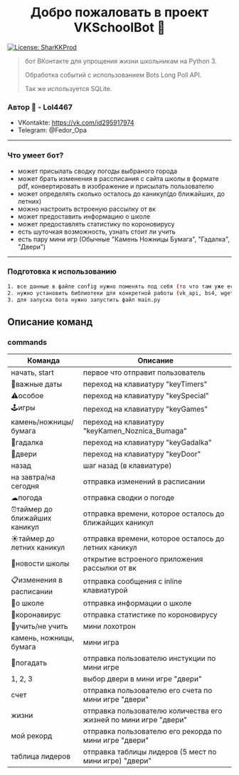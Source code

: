 <h1 align="center">Добро пожаловать в проект VKSchoolBot 👋</h1>

<p>
  <a href="#" target="_blank">
    <img alt="License: SharKKProd" src="https://img.shields.io/badge/License-Lol4467-yellow.svg" />
  </a>
  <a href="https://twitter.com/Sharkker_live" target="_blank">
  </a>
</p>

> бот ВКонтакте для упрощения жизни школьникам на Python 3. 
> 
> Обработка событий с использованием Bots Long Poll API. 
> 
> Так же используется SQLite.

### Автор 👤 - **Lol4467**

* VKontakte: https://vk.com/id295917974
* Telegram: @Fedor_Opa
____
### Что умеет бот?

* может присылать сводку погоды выбраного города
* может брать изменения в рассписания с сайта школы в формате pdf, конвертировать в изображение и присылать пользователю
* может определять сколько осталось до каникул(до ближайших, до летних)
* можно настроить встроеную рассылку от вк
* может предоставить информацию о школе
* может предоставлять статистику по короновирусу
* есть шуточкая возможность, узнать стоит ли учить
* есть пару мини игр (Обычные "Камень Ножницы Бумага", "Гадалка", "Двери")

____
### Подготовка к использованию

```sh
1. все данные в файле config нужно поменять под себя (то что там уже есть вам не нужно).
2. нужно установить библиотеки для конкретной работы (vk_api, bs4, wget, pdf2image)
3. для запуска бота нужно запустить файл main.py 
```
## Описание команд
### commands
| Команда | Описание |
| ------ | ------ |
| начать, start | первое что отправит пользователь |
| 📌важные даты | переход на клавиатуру "keyTimers" |
| ⚠особое | переход на клавиатуру "keySpecial"  |
| 🕹игры | переход на клавиатуру "keyGames" |
| камень/ножницы/бумага | переход на клавиатуру "keyKamen_Noznica_Bumaga" |
| 🔮гадалка | переход на клавиатуру "keyGadalka" |
| 🚪двери | переход на клавиатуру "keyDoor" |
| назад | шаг назад (в клавиатуре) |
| на завтра/на сегодня | отправка изменений в расписании |
| ☁погода | отправка сводки о погоде |
| ⏰таймер до ближайших каникул | отправка времени, которое осталось до ближайщих каникул |
| ☀таймер до летних каникул  | отправка времени, которое осталось до летних каникул |
| 📰новости школы | открытие встроеного приложения рассылки от вк |
| 📋изменения в расписании | отправка сообщения с inline клавиатурой |
| 🏫о школе | отправка информации о школе |
| 🦠коронавирус | отправка статистике по короновирусу |
| 🎲учить/не учить | мини лохотрон |
| камень, ножницы, бумага | мини игра |
| 🔮погадать | отправка пользователю инстукции по мини игре|
| 1, 2, 3 | выбор двери в мини игре "двери" |
| счет | отправка пользователю его счета по мини игре "двери" |
| жизни | отправка пользователю количества его жизней по мини игре "двери" |
| мой рекорд | отправка пользователю его рекорда по мини игре "двери"  |
| таблица лидеров | отправка таблицы лидеров (5 мест по мини игре) "двери"|
